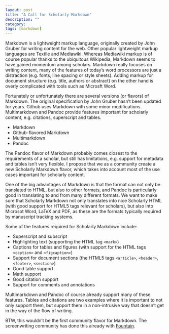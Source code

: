 ```yaml
---
layout: post
title: "A Call for Scholarly Markdown"
description: ""
category:
tags: [markdown]
---
```

Markdown is a lightweight markup language, originally created by John
Gruber for writing content for the web. Other popular lightweight markup
languages are Textile and Mediawiki. Whereas Mediawiki markup is of
course popular thanks to the ubiquitous Wikipedia, Markdown seems to
have gained momentum among scholars. Markdown really focuses on writing
content, many of the features of today’s word processors are just a
distraction (e.g. fonts, line spacing or style sheets).<!--more--> Adding markup
for document structure (e.g. title, authors or abstract) on the other
hand is overly complicated with tools such as Microsft Word.

Fortunately or unfortunately there are several versions (or flavors) of
Markdown. The original specification by John Gruber hasn’t been updated
for years. Github uses Markdown with some minor modifications.
Multimarkdown and Pandoc provide features important for scholarly
content, e.g. citations, superscript and tables.

-   Markdown
-   Github-flavored Markdown
-   Multimarkdown
-   Pandoc

The Pandoc flavor of Markdown probably comes closest to the requirements
of a scholar, but still has limitations, e.g. support for metadata and
tables isn’t very flexible. I propose that we as a community create a
new Scholarly Markdown flavor, which takes into account most of the use
cases important for scholarly content.

One of the big advantages of Markdown is that the format can not only be
translated to HTML, but also to other formats, and Pandoc is
particularly good in translating to and from many different formats. We
want to make sure that Scholarly Markdown not only translates into nice
Scholarly HTML (with good support for HTML5 tags relevant for scholars),
but also into Microsot Word, LaTeX and PDF, as these are the formats
typically required by manuscript tracking systems.

Some of the features required for Scholarly Markdown include:

-   Superscript and subscript
-   Highlighting text (supporting the HTML tag ```<mark>```)
-   Captions for tables and figures (with support for the HTML tags
    ```<caption>``` and ```<figcaption>```)
-   Support for document sections (the HTML5 tags ```<article>```,
    ```<header>```, ```<footer>```, ```<section>```)
-   Good table support
-   Math support
-   Good citation support
-   Support for comments and annotations

Multimarkdown and Pandoc of course already support many of these
features. Tables and citations are two examples where it is important to
not only support them, but support them in a non-intrusive way that
doesn’t get in the way of the flow of writing.

BTW, this wouldn’t be the first community flavor for Markdown. The
screenwriting community has done this already with
[Fountain](http://fountain.io).
